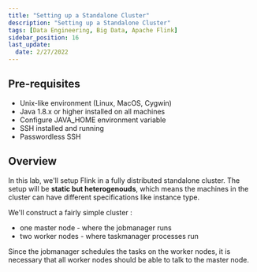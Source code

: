```yaml
---
title: "Setting up a Standalone Cluster"
description: "Setting up a Standalone Cluster"
tags: [Data Engineering, Big Data, Apache Flink]
sidebar_position: 16
last_update:
  date: 2/27/2022
---
```



## Pre-requisites

- Unix-like environment (Linux, MacOS, Cygwin)
- Java 1.8.x or higher installed on all machines
- Configure JAVA_HOME environment variable
- SSH installed and running
- Passwordless SSH


## Overview 

In this lab, we'll setup Flink in a fully distributed standalone cluster. The setup will be **static but heterogenouds**, which means the machines in the cluster can have different specifications like instance type.

We'll construct a fairly simple cluster :

- one master node - where the jobmanager runs
- two worker nodes - where taskmanager processes run

Since the jobmanager schedules the tasks on the worker nodes, it is necessary that all worker nodes should be able to talk to the master node.

